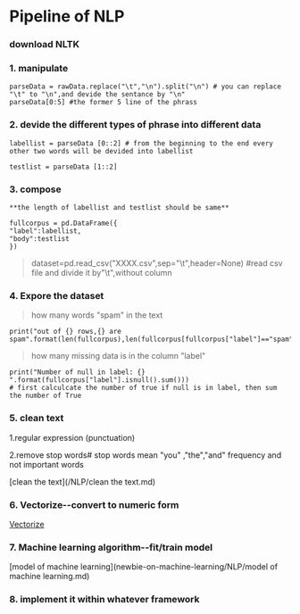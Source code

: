 # Pipeline of NLP
### download NLTK
### 1. manipulate

```
parseData = rawData.replace("\t","\n").split("\n") # you can replace "\t" to "\n",and devide the sentance by "\n"
parseData[0:5] #the former 5 line of the phrass
```

### 2. devide the different types of phrase into different data
```
labellist = parseData [0::2] # from the beginning to the end every other two words will be devided into labellist

testlist = parseData [1::2]
```

### 3. compose
```
**the length of labellist and testlist should be same**

fullcorpus = pd.DataFrame({
"label":labellist,
"body":testlist
})
```
>dataset=pd.read_csv("XXXX.csv",sep="\t",header=None)  #read csv file and divide it by"\t",without column 

### 4. Expore the dataset
> how many words "spam"  in the text 
```
print("out of {} rows,{} are spam".format(len(fullcorpus),len(fullcorpus[fullcorpus["label"]=="spam"])))
```

> how many missing data is in the column "label"
```
print("Number of null in label: {} ".format(fullcorpus["label"].isnull().sum()))
# first calculcate the number of true if null is in label, then sum the number of True
```
### 5. clean text
1.regular expression (punctuation)  

2.remove stop words# stop words mean "you" ,"the","and" frequency and not important words
  
[clean the text](/NLP/clean the text.md)

### 6. Vectorize--convert to numeric form
[Vectorize](/NLP/Vectorize.md)


### 7. Machine learning algorithm--fit/train model

[model of machine learning](newbie-on-machine-learning/NLP/model of machine learning.md)


### 8. implement it within whatever framework
